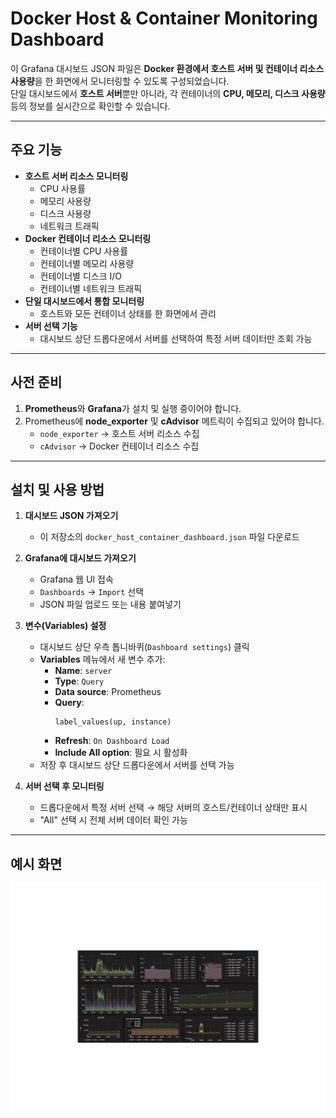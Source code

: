 # Docker Host & Container Monitoring Dashboard

이 Grafana 대시보드 JSON 파일은 **Docker 환경에서 호스트 서버 및 컨테이너 리소스 사용량**을 한 화면에서 모니터링할 수 있도록 구성되었습니다.  
단일 대시보드에서 **호스트 서버**뿐만 아니라, 각 컨테이너의 **CPU, 메모리, 디스크 사용량**등의 정보를 실시간으로 확인할 수 있습니다.

---

## 주요 기능

- **호스트 서버 리소스 모니터링**
  - CPU 사용률
  - 메모리 사용량
  - 디스크 사용량
  - 네트워크 트래픽
- **Docker 컨테이너 리소스 모니터링**
  - 컨테이너별 CPU 사용률
  - 컨테이너별 메모리 사용량
  - 컨테이너별 디스크 I/O
  - 컨테이너별 네트워크 트래픽
- **단일 대시보드에서 통합 모니터링**
  - 호스트와 모든 컨테이너 상태를 한 화면에서 관리
- **서버 선택 기능**
  - 대시보드 상단 드롭다운에서 서버를 선택하여 특정 서버 데이터만 조회 가능

---

## 사전 준비

1. **Prometheus**와 **Grafana**가 설치 및 실행 중이어야 합니다.
2. Prometheus에 **node_exporter** 및 **cAdvisor** 메트릭이 수집되고 있어야 합니다.
   - `node_exporter` → 호스트 서버 리소스 수집
   - `cAdvisor` → Docker 컨테이너 리소스 수집

---

## 설치 및 사용 방법

1. **대시보드 JSON 가져오기**
   - 이 저장소의 `docker_host_container_dashboard.json` 파일 다운로드

2. **Grafana에 대시보드 가져오기**
   - Grafana 웹 UI 접속
   - `Dashboards` → `Import` 선택
   - JSON 파일 업로드 또는 내용 붙여넣기

3. **변수(Variables) 설정**
   - 대시보드 상단 우측 톱니바퀴(`Dashboard settings`) 클릭
   - **Variables** 메뉴에서 새 변수 추가:
     - **Name**: `server`
     - **Type**: `Query`
     - **Data source**: Prometheus
     - **Query**:
       ```promql
       label_values(up, instance)
       ```
     - **Refresh**: `On Dashboard Load`
     - **Include All option**: 필요 시 활성화
   - 저장 후 대시보드 상단 드롭다운에서 서버를 선택 가능

4. **서버 선택 후 모니터링**
   - 드롭다운에서 특정 서버 선택 → 해당 서버의 호스트/컨테이너 상태만 표시
   - "All" 선택 시 전체 서버 데이터 확인 가능

---

## 예시 화면

![대시보드 예시](https://github.com/Lib0823/Grafana_Docker-dashboard/blob/main/example.png)

